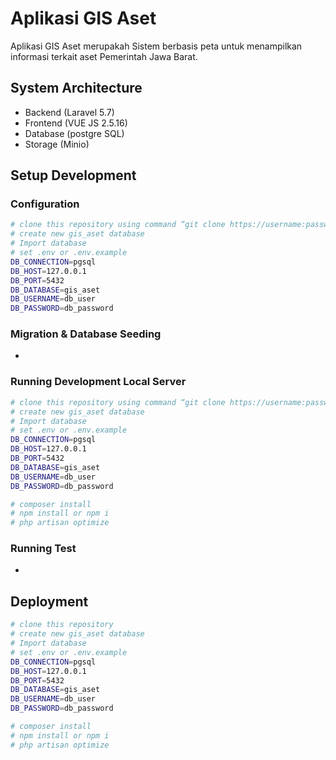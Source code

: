 # Aplikasi GIS Aset
Aplikasi GIS Aset merupakah Sistem berbasis peta untuk menampilkan informasi terkait aset Pemerintah Jawa Barat.

## System Architecture
- Backend (Laravel 5.7)
- Frontend (VUE JS 2.5.16)
- Database (postgre SQL)
- Storage (Minio) 

## Setup Development
### Configuration
```bash
# clone this repository using command “git clone https://username:password@gitlab.com/jdsteam/command-center-jawa-barat/comcen-app-gis.git”
# create new gis_aset database
# Import database
# set .env or .env.example 
DB_CONNECTION=pgsql
DB_HOST=127.0.0.1
DB_PORT=5432
DB_DATABASE=gis_aset
DB_USERNAME=db_user
DB_PASSWORD=db_password
```
### Migration & Database Seeding
-

### Running Development Local Server
```bash
# clone this repository using command “git clone https://username:password@gitlab.com/jdsteam/command-center-jawa-barat/comcen-app-gis.git”
# create new gis_aset database
# Import database
# set .env or .env.example 
DB_CONNECTION=pgsql
DB_HOST=127.0.0.1
DB_PORT=5432
DB_DATABASE=gis_aset
DB_USERNAME=db_user
DB_PASSWORD=db_password

# composer install
# npm install or npm i
# php artisan optimize
```
### Running Test
-

## Deployment
```bash
# clone this repository
# create new gis_aset database
# Import database
# set .env or .env.example 
DB_CONNECTION=pgsql
DB_HOST=127.0.0.1
DB_PORT=5432
DB_DATABASE=gis_aset
DB_USERNAME=db_user
DB_PASSWORD=db_password

# composer install
# npm install or npm i
# php artisan optimize
```

